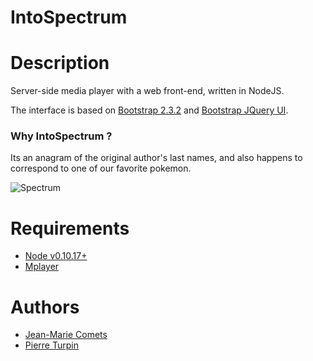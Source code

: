 IntoSpectrum
============

# Description

Server-side media player with a web front-end, written in NodeJS.

The interface is based on [Bootstrap 2.3.2](https://github.com/twbs/bootstrap/tree/v2.3.2)
and [Bootstrap JQuery UI](https://github.com/addyosmani/jquery-ui-bootstrap).

### Why IntoSpectrum ?

Its an anagram of the original author's last names, and also happens
to correspond to one of our favorite pokemon.

![Spectrum](https://github.com/jmcomets/IntoSpectrum/blob/master/static/img/spectrum.jpg?raw=true)

# Requirements

- [Node v0.10.17+](http://nodejs.org)
- [Mplayer](http://mplayerhq.hu)

# Authors
- [Jean-Marie Comets](https://github.com/jmcomets)
- [Pierre Turpin](https://github.com/TurpIF)
